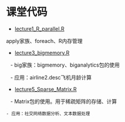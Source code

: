 # 课堂代码
- [lecture1_R_parallel.R](https://github.com/Snowing-ST/distributed_computation/blob/master/parallel_computation/lecture1_R_parallel.R)

apply家族、foreach、R内存管理

- [lecture3_bigmemory.R](https://github.com/Snowing-ST/distributed_computation/blob/master/parallel_computation/lecture3_bigmemory.R)

    - big家族：bigmemory、biganalytics包的使用
    
    - 应用：airline2.desc飞机月龄计算

- [lecture5_Sparse_Matrix.R](https://github.com/Snowing-ST/distributed_computation/blob/master/parallel_computation/lecture5_Sparse_Matrix.R)

    - Matrix包的使用。用于稀疏矩阵的存储、计算
    
    - 应用：社交网络数据分析、文本数据处理

